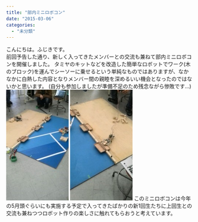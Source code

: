 ```yaml
---
title: "部内ミニロボコン"
date: "2015-03-06"
categories: 
  - "未分類"
---
```


こんにちは。ふじきです。  
前回予告した通り、新しく入ってきたメンバーとの交流も兼ねて部内ミニロボコンを開催しました。 タミヤのキットなどを改造した簡単なロボットでワーク(木のブロック)を運んでシーソーに乗せるという単純なものではありますが、なかなかに白熱した内容となりメンバー間の親睦を深めるいい機会となったのではないかと思います。 (自分も参加しましたが準備不足のため残念ながら惨敗です…) [![20150305_152414_758](images/20150305_152414_758-169x300.jpg)](http://www.fortefibre.net/blog/wp-content/uploads/2015/03/20150305_152414_758.jpg) [![20150305_153012_383](images/20150305_153012_383-169x300.jpg)](http://www.fortefibre.net/blog/wp-content/uploads/2015/03/20150305_153012_383.jpg) このミニロボコンは今年の5月頭ぐらいにも実施する予定で入ってきたばかりの新1回生たちに上回生との交流も兼ねつつロボット作りの楽しさに触れてもらおうと考えています。

